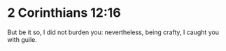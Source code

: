 # 2 Corinthians 12:16

But be it so, I did not burden you: nevertheless, being crafty, I caught you with guile.